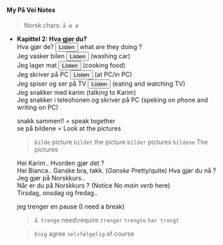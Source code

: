 <script src="pronunciation.js"></script>
<link rel="stylesheet" href="https://cdnjs.cloudflare.com/ajax/libs/font-awesome/6.0.0-beta3/css/all.min.css">


#### My På Vei Notes

>Norsk chars:  `å ø æ`

- **Kapittel 2: Hva gjør du?**  
  Hva gjør de? <button class="btn btn-primary btn-sm" onclick="speakText('Hva gjør de?')">Listen</button> what are they doing ?  
  Jeg vasker bilen <button class="btn btn-primary btn-sm" onclick="speakText('Jeg vasker bilen')">Listen</button> (washing car)  
  Jeg lager mat <button class="btn btn-primary btn-sm" onclick="speakText('Jeg lager mat')">Listen</button> (cooking food)  
  Jeg skriver på PC <button class="btn btn-primary btn-sm" onclick="speakText('Jeg skriver på PC')">Listen</button> (at PC/in PC)  
  Jeg spiser og ser på TV <button class="btn btn-primary btn-sm" onclick="speakText('Jeg spiser og ser på TV')">Listen</button> (eating and watching TV)  
  Jeg snakker med karim (talking to Karim)  
  Jeg snakker i teleohonen og skriver på PC (speking on phone and writing on PC)

  snakk sammen!! = speak together  
  se på bildene = Look at the pictures  

  >`bilde` picture `bildet` the picture `bilder` pictures `bildene` The pictures

  Hei Karim.. Hvorden gjør det ?  
  Hei Bianca.. Ganske bra, takk. (*Ganske* Pretty/quite)
  Hva gjør du nå ?  
  Jeg gjør på Norskkurs..  
  Når er du på Norskkurs ? (Notice No *main verb* here)  
  Tirsdag, onsdag og fredag..
    
  jeg trenger en pause (I need a break)  

  >`å trenge` need\require `trenger` `trengte` `har trengt`
    
  > `Enig` agree
  > `selvfølgelig` of course
  
